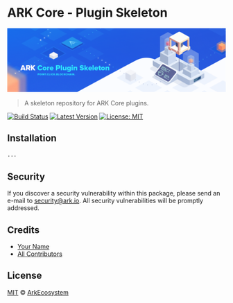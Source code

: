 # ARK Core - Plugin Skeleton

<p align="center">
    <img src="https://github.com/ArkEcosystem/core-plugin-skeleton/blob/master/banner.png" />
</p>

> A skeleton repository for ARK Core plugins.

[![Build Status](https://img.shields.io/travis/ArkEcosystem/core-plugin-skeleton/master.svg?style=flat-square)](https://travis-ci.org/ArkEcosystem/core-plugin-skeleton)
[![Latest Version](https://img.shields.io/github/release/ArkEcosystem/core-plugin-skeleton.svg?style=flat-square)](https://github.com/ArkEcosystem/core-plugin-skeleton/releases)
[![License: MIT](https://img.shields.io/badge/License-MIT-yellow.svg)](https://opensource.org/licenses/MIT)

## Installation

```bash
...
```

## Security

If you discover a security vulnerability within this package, please send an e-mail to security@ark.io. All security vulnerabilities will be promptly addressed.

## Credits

- [Your Name](https://github.com/ArkEcosystem)
- [All Contributors](../../../../contributors)

## License

[MIT](LICENSE) © [ArkEcosystem](https://ark.io)

